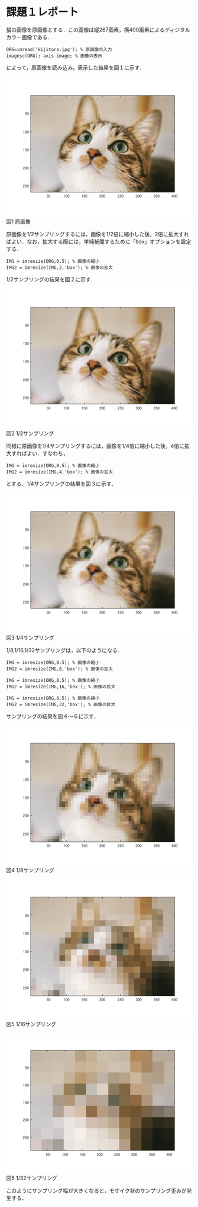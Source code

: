 # 課題１レポート

猫の画像を原画像とする．この画像は縦267画素，横400画素によるディジタルカラー画像である．
````
ORG=imread('kijitora.jpg'); % 原画像の入力  
imagesc(ORG); axis image; % 画像の表示
````
によって，原画像を読み込み，表示した結果を図１に示す．

![原画像](./image/org_img.png)  
図1 原画像

原画像を1/2サンプリングするには，画像を1/2倍に縮小した後，2倍に拡大すればよい．なお，拡大する際には，単純補間するために「box」オプションを設定する．
````
IMG = imresize(ORG,0.5); % 画像の縮小  
IMG2 = imresize(IMG,2,'box'); % 画像の拡大
````
1/2サンプリングの結果を図２に示す．

![1/2サンプリング](./image/kadai1_1.png)  
図2 1/2サンプリング

同様に原画像を1/4サンプリングするには，画像を1/4倍に縮小した後，4倍に拡大すればよい．すなわち，
````
IMG = imresize(ORG,0.5); % 画像の縮小  
IMG2 = imresize(IMG,4,'box'); % 画像の拡大
````
とする．1/4サンプリングの結果を図３に示す．

![1/4サンプリング](./image/kadai1_2.png)  
図3 1/4サンプリング

1/8,1/16,1/32サンプリングは，以下のようになる．
````
IMG = imresize(ORG,0.5); % 画像の縮小  
IMG2 = imresize(IMG,8,'box'); % 画像の拡大
````
````
IMG = imresize(ORG,0.5); % 画像の縮小  
IMG2 = imresize(IMG,16,'box'); % 画像の拡大
````
````
IMG = imresize(ORG,0.5); % 画像の縮小  
IMG2 = imresize(IMG,32,'box'); % 画像の拡大
````
サンプリングの結果を図４～６に示す．

![1/8サンプリング](./image/kadai1_3.png)  
図4 1/8サンプリング

![1/16サンプリング](./image/kadai1_4.png)  
図5 1/16サンプリング

![1/32サンプリング](./image/kadai1_5.png)  
図6 1/32サンプリング

このようにサンプリング幅が大きくなると，モザイク状のサンプリング歪みが発生する．
